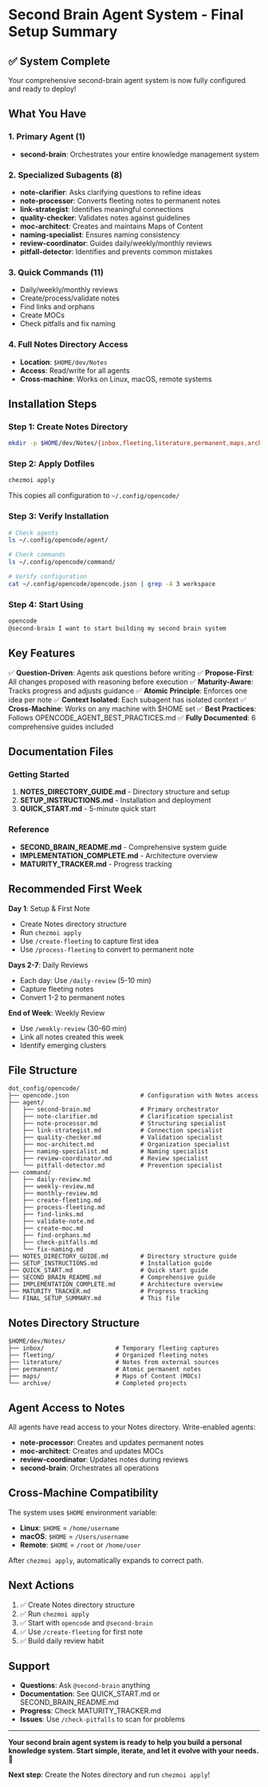 # Second Brain Agent System - Final Setup Summary

## ✅ System Complete

Your comprehensive second-brain agent system is now fully configured and ready to deploy!

## What You Have

### 1. Primary Agent (1)
- **second-brain**: Orchestrates your entire knowledge management system

### 2. Specialized Subagents (8)
- **note-clarifier**: Asks clarifying questions to refine ideas
- **note-processor**: Converts fleeting notes to permanent notes
- **link-strategist**: Identifies meaningful connections
- **quality-checker**: Validates notes against guidelines
- **moc-architect**: Creates and maintains Maps of Content
- **naming-specialist**: Ensures naming consistency
- **review-coordinator**: Guides daily/weekly/monthly reviews
- **pitfall-detector**: Identifies and prevents common mistakes

### 3. Quick Commands (11)
- Daily/weekly/monthly reviews
- Create/process/validate notes
- Find links and orphans
- Create MOCs
- Check pitfalls and fix naming

### 4. Full Notes Directory Access
- **Location**: `$HOME/dev/Notes`
- **Access**: Read/write for all agents
- **Cross-machine**: Works on Linux, macOS, remote systems

## Installation Steps

### Step 1: Create Notes Directory
```bash
mkdir -p $HOME/dev/Notes/{inbox,fleeting,literature,permanent,maps,archive}
```

### Step 2: Apply Dotfiles
```bash
chezmoi apply
```

This copies all configuration to `~/.config/opencode/`

### Step 3: Verify Installation
```bash
# Check agents
ls ~/.config/opencode/agent/

# Check commands
ls ~/.config/opencode/command/

# Verify configuration
cat ~/.config/opencode/opencode.json | grep -A 3 workspace
```

### Step 4: Start Using
```bash
opencode
@second-brain I want to start building my second brain system
```

## Key Features

✅ **Question-Driven**: Agents ask questions before writing
✅ **Propose-First**: All changes proposed with reasoning before execution
✅ **Maturity-Aware**: Tracks progress and adjusts guidance
✅ **Atomic Principle**: Enforces one idea per note
✅ **Context Isolated**: Each subagent has isolated context
✅ **Cross-Machine**: Works on any machine with $HOME set
✅ **Best Practices**: Follows OPENCODE_AGENT_BEST_PRACTICES.md
✅ **Fully Documented**: 6 comprehensive guides included

## Documentation Files

### Getting Started
1. **NOTES_DIRECTORY_GUIDE.md** - Directory structure and setup
2. **SETUP_INSTRUCTIONS.md** - Installation and deployment
3. **QUICK_START.md** - 5-minute quick start

### Reference
- **SECOND_BRAIN_README.md** - Comprehensive system guide
- **IMPLEMENTATION_COMPLETE.md** - Architecture overview
- **MATURITY_TRACKER.md** - Progress tracking

## Recommended First Week

**Day 1**: Setup & First Note
- Create Notes directory structure
- Run `chezmoi apply`
- Use `/create-fleeting` to capture first idea
- Use `/process-fleeting` to convert to permanent note

**Days 2-7**: Daily Reviews
- Each day: Use `/daily-review` (5-10 min)
- Capture fleeting notes
- Convert 1-2 to permanent notes

**End of Week**: Weekly Review
- Use `/weekly-review` (30-60 min)
- Link all notes created this week
- Identify emerging clusters

## File Structure

```
dot_config/opencode/
├── opencode.json                    # Configuration with Notes access
├── agent/
│   ├── second-brain.md              # Primary orchestrator
│   ├── note-clarifier.md            # Clarification specialist
│   ├── note-processor.md            # Structuring specialist
│   ├── link-strategist.md           # Connection specialist
│   ├── quality-checker.md           # Validation specialist
│   ├── moc-architect.md             # Organization specialist
│   ├── naming-specialist.md         # Naming specialist
│   ├── review-coordinator.md        # Review specialist
│   └── pitfall-detector.md          # Prevention specialist
├── command/
│   ├── daily-review.md
│   ├── weekly-review.md
│   ├── monthly-review.md
│   ├── create-fleeting.md
│   ├── process-fleeting.md
│   ├── find-links.md
│   ├── validate-note.md
│   ├── create-moc.md
│   ├── find-orphans.md
│   ├── check-pitfalls.md
│   └── fix-naming.md
├── NOTES_DIRECTORY_GUIDE.md         # Directory structure guide
├── SETUP_INSTRUCTIONS.md            # Installation guide
├── QUICK_START.md                   # Quick start guide
├── SECOND_BRAIN_README.md           # Comprehensive guide
├── IMPLEMENTATION_COMPLETE.md       # Architecture overview
├── MATURITY_TRACKER.md              # Progress tracking
└── FINAL_SETUP_SUMMARY.md           # This file
```

## Notes Directory Structure

```
$HOME/dev/Notes/
├── inbox/                    # Temporary fleeting captures
├── fleeting/                 # Organized fleeting notes
├── literature/               # Notes from external sources
├── permanent/                # Atomic permanent notes
├── maps/                     # Maps of Content (MOCs)
└── archive/                  # Completed projects
```

## Agent Access to Notes

All agents have read access to your Notes directory. Write-enabled agents:
- **note-processor**: Creates and updates permanent notes
- **moc-architect**: Creates and updates MOCs
- **review-coordinator**: Updates notes during reviews
- **second-brain**: Orchestrates all operations

## Cross-Machine Compatibility

The system uses `$HOME` environment variable:
- **Linux**: `$HOME` = `/home/username`
- **macOS**: `$HOME` = `/Users/username`
- **Remote**: `$HOME` = `/root` or `/home/user`

After `chezmoi apply`, automatically expands to correct path.

## Next Actions

1. ✅ Create Notes directory structure
2. ✅ Run `chezmoi apply`
3. ✅ Start with `opencode` and `@second-brain`
4. ✅ Use `/create-fleeting` for first note
5. ✅ Build daily review habit

## Support

- **Questions**: Ask `@second-brain` anything
- **Documentation**: See QUICK_START.md or SECOND_BRAIN_README.md
- **Progress**: Check MATURITY_TRACKER.md
- **Issues**: Use `/check-pitfalls` to scan for problems

---

**Your second brain agent system is ready to help you build a personal knowledge system. Start simple, iterate, and let it evolve with your needs.** 🧠

**Next step**: Create the Notes directory and run `chezmoi apply`!

